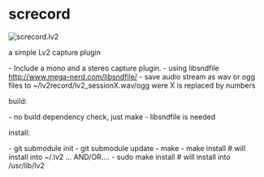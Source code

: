 <h1>screcord</h1>

![screcord.lv2](https://github.com/brummer10/screcord.lv2/raw/master/screcord.png)

<p>a simple Lv2 capture plugin</p>
-    Include a mono and a stereo capture plugin.
-    using libsndfile <a href="http://www.mega-nerd.com/libsndfile/">http://www.mega-nerd.com/libsndfile/</a>
-    save audio stream as wav or ogg files to ~/lv2record/lv2_sessionX.wav/ogg were X is replaced by numbers


<p>build:</p>
-    no build dependency check, just make
-    libsndfile is needed

<p>install:</p>
-    git submodule init
-    git submodule update
-    make
-    make install # will install into ~/.lv2 ... AND/OR....
-    sudo make install # will install into /usr/lib/lv2
